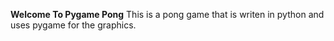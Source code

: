 **Welcome To Pygame Pong**
This is a pong game that is writen in python and uses pygame for the graphics.
